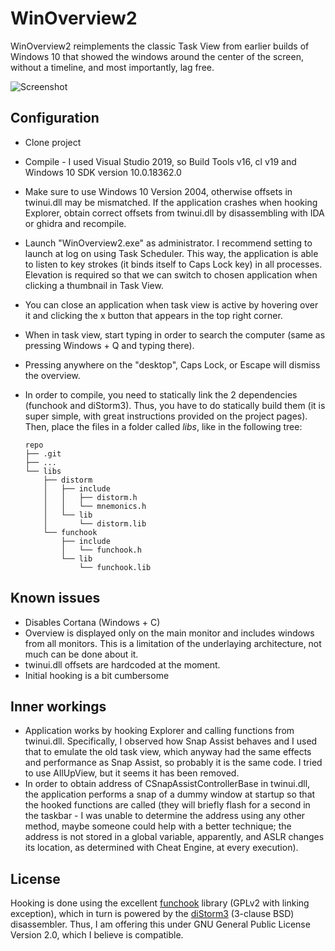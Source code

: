 # WinOverview2

WinOverview2 reimplements the classic Task View from earlier builds of Windows 10 that showed the windows around the center of the screen, without a timeline, and most importantly, lag free.

![Screenshot](/docs/screenshot.png?raw=true "Screenshot")

## Configuration

* Clone project

* Compile - I used Visual Studio 2019, so Build Tools v16, cl v19 and Windows 10 SDK version 10.0.18362.0

* Make sure to use Windows 10 Version 2004, otherwise offsets in twinui.dll may be mismatched. If the application crashes when hooking Explorer, obtain correct offsets from twinui.dll by disassembling with IDA or ghidra and recompile.

* Launch "WinOverview2.exe" as administrator. I recommend setting to launch at log on using Task Scheduler. This way, the application is able to listen to key strokes (it binds itself to Caps Lock key) in all processes. Elevation is required so that we can switch to chosen application when clicking a thumbnail in Task View.

* You can close an application when task view is active by hovering over it and clicking the x button that appears in the top right corner.

* When in task view, start typing in order to search the computer (same as pressing Windows + Q and typing there).

* Pressing anywhere on the "desktop", Caps Lock, or Escape will dismiss the overview.

* In order to compile, you need to statically link the 2 dependencies (funchook and diStorm3). Thus, you have to do statically build them (it is super simple, with great instructions provided on the project pages). Then, place the files in a folder called *libs*, like in the following tree:

  ```
  repo
  ├── .git
  ├── ...
  └── libs
      ├── distorm
      │   ├── include
      │   │   ├── distorm.h
      │   │   └── mnemonics.h
      │   └── lib
      │       └── distorm.lib
      └── funchook
          ├── include
          │   └── funchook.h
          └── lib
              └── funchook.lib
  ```


## Known issues

* Disables Cortana (Windows + C)
* Overview is displayed only on the main monitor and includes windows from all monitors. This is a limitation of the underlaying architecture, not much can be done about it.
* twinui.dll offsets are hardcoded at the moment.
* Initial hooking is a bit cumbersome

## Inner workings

* Application works by hooking Explorer and calling functions from twinui.dll. Specifically, I observed how Snap Assist behaves and I used that to emulate the old task view, which anyway had the same effects and performance as Snap Assist, so probably it is the same code. I tried to use AllUpView, but it seems it has been removed.
* In order to obtain address of CSnapAssistControllerBase in twinui.dll, the application performs a snap of a dummy window at startup so that the hooked functions are called (they will briefly flash for a second in the taskbar - I was unable to determine the address using any other method, maybe someone could help with a better technique; the address is not stored in a global variable, apparently, and ASLR changes its location, as determined with Cheat Engine, at every execution).

## License

Hooking is done using the excellent [funchook](https://github.com/kubo/funchook) library (GPLv2 with linking exception), which in turn is powered by the [diStorm3](https://github.com/gdabah/distorm/) (3-clause BSD) disassembler. Thus, I am offering this under GNU General Public License Version 2.0, which I believe is compatible.